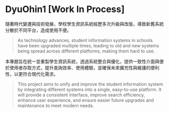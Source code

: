 # DyuOhin1 [Work In Process]

隨著時代變遷與技術發展，學校學生資訊系統經歷多次升級與改版，導致新舊系統分散於不同平台，造成使用不便。
> As technology advances, student information systems in schools have been upgraded multiple times, leading to old and new systems being spread across different platforms, making them hard to use.

本專題旨在統一並重製學生資訊系統，透過系統整合與優化，提供一致性介面與便於使用者存取方式，提升查詢效率、使用體驗，並確保未來擴充性與維護的便利性，以更符合現代化需求。
> This project aims to unify and improve the student information system by integrating different systems into a single, easy-to-use platform. It will provide a consistent interface, improve search efficiency, enhance user experience, and ensure easier future upgrades and maintenance to meet modern needs.
